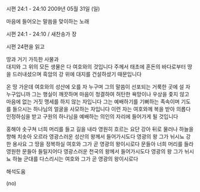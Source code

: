 시편 24:1 - 24:10 
2009년 05월 31일 (일)

마음에 들어오는 말씀을 맞이하는 노래



시편 24:1 - 24:10 / 새찬송가  장


시편 24편을 읽고

땅과 거기 가득한 사물과  
대지와 그 위의 모든 생물은 다 여호와의 것입니다
주께서 태초에 혼돈의 바다로부터 땅을 드러내셨으며 
흑암의 강 위에 대지를 건설하셨기 때문입니다 

온 땅 가운데 여호와의 성산에 오를 자 누구며 
그의 말씀이 선포되는 거룩한 곳에 설 자 누구입니까
그는 행실이 깨끗하며 마음이 청결하여 
허탄한 욕망이나 우상을 좇지 않고 
마음에 없는 거짓 맹세를 하지 않는 자입니다
그는 예배하기를 기뻐하는 족속이며 
기도를 들으시는 하나님의 얼굴을 사모하는 자입니다
이런 자는 여호와께 복을 받아 의롭다 인정하심을 받고 
구원의 하나님을 예배하는 의인의 자리에 들어가게 될 것입니다 

홍해야 솟구쳐 너희 머리를 들고 길을 내라
영원히 흐르는 요단 강아 뒤로 물러나 하늘을 향해 치솟아 오르라 
영광스러운 성산의 왕께서 들어가시도다
영광의 왕 그가 뉘시뇨
강한 용사요 그 땅을 정복하실 여호와 그가 곧 영광의 왕이시로다
문들아 너희 머리를 들라
영원한 문들아 들릴지어다
영광스러운 천국의 왕께서 들어가시도다
영광의 왕 그가 뉘시뇨
하늘 군대를 다스리시는 여호와 그가 곧 영광의 왕이시로다

해석도움





(no)